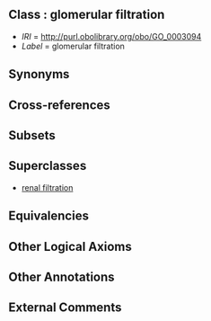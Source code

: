 
## Class : glomerular filtration

 * *IRI* = http://purl.obolibrary.org/obo/GO_0003094
 * *Label* = glomerular filtration

## Synonyms


## Cross-references


## Subsets


## Superclasses

 * [renal filtration](../../GO/05/GO_0097205.md)

## Equivalencies


## Other Logical Axioms


## Other Annotations


## External Comments

